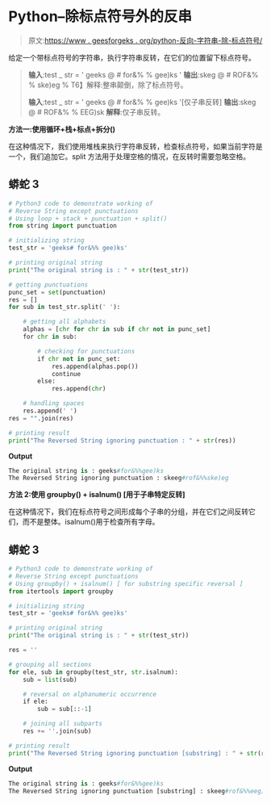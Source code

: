 # Python–除标点符号外的反串

> 原文:[https://www . geesforgeks . org/python-反向-字符串-除-标点符号/](https://www.geeksforgeeks.org/python-reverse-string-except-punctuations/)

给定一个带标点符号的字符串，执行字符串反转，在它们的位置留下标点符号。

> **输入**:test _ str = ' geeks @ # for&% % gee)ks '
> **输出**:skeg @ # ROF&% % ske)eg
> % T6】解释:整串颠倒，除了标点符号。
> 
> **输入**:test _ str = ' geeks @ # for&% % gee)ks '[仅子串反转]
> **输出**:skeg @ # ROF&% % EEG)sk
> **解释**:仅子串反转。

**方法一:使用循环+栈+标点+拆分()**

在这种情况下，我们使用堆栈来执行字符串反转，检查标点符号，如果当前字符是一个，我们追加它。split 方法用于处理空格的情况，在反转时需要忽略空格。

## 蟒蛇 3

```py
# Python3 code to demonstrate working of
# Reverse String except punctuations
# Using loop + stack + punctuation + split()
from string import punctuation

# initializing string
test_str = 'geeks# for&%% gee)ks'

# printing original string
print("The original string is : " + str(test_str))

# getting punctuations
punc_set = set(punctuation)
res = []
for sub in test_str.split(' '):

    # getting all alphabets
    alphas = [chr for chr in sub if chr not in punc_set]
    for chr in sub:

        # checking for punctuations
        if chr not in punc_set:
            res.append(alphas.pop())
            continue
        else:
            res.append(chr)

    # handling spaces
    res.append(' ')
res = "".join(res)

# printing result
print("The Reversed String ignoring punctuation : " + str(res))
```

**Output**

```py
The original string is : geeks#for&%%gee)ks
The Reversed String ignoring punctuation : skeeg#rof&%%ske)eg 
```

**方法 2:使用 groupby() + isalnum() [用于子串特定反转]**

在这种情况下，我们在标点符号之间形成每个子串的分组，并在它们之间反转它们，而不是整体。isalnum()用于检查所有字母。

## 蟒蛇 3

```py
# Python3 code to demonstrate working of
# Reverse String except punctuations
# Using groupby() + isalnum() [ for substring specific reversal ]
from itertools import groupby

# initializing string
test_str = 'geeks# for&%% gee)ks'

# printing original string
print("The original string is : " + str(test_str))

res = ''

# grouping all sections
for ele, sub in groupby(test_str, str.isalnum):
    sub = list(sub)

    # reversal on alphanumeric occurrence
    if ele:
        sub = sub[::-1]

    # joining all subparts
    res += ''.join(sub)

# printing result
print("The Reversed String ignoring punctuation [substring] : " + str(res))
```

**Output**

```py
The original string is : geeks#for&%%gee)ks
The Reversed String ignoring punctuation [substring] : skeeg#rof&%%eeg)sk
```
